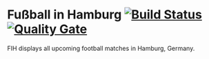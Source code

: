 # Fußball in Hamburg [![Build Status](https://travis-ci.org/ollide/fussball-in-hamburg.svg?branch=develop)](https://travis-ci.org/ollide/fussball-in-hamburg) [![Quality Gate](https://sonarcloud.io/api/project_badges/measure?project=org.oliide%3Afussifinder&metric=alert_status)](https://sonarcloud.io/dashboard?id=org.oliide%3Afussifinder)

FIH displays all upcoming football matches in Hamburg, Germany.